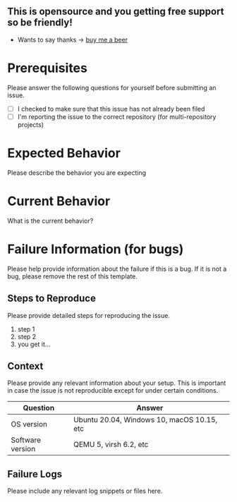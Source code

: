 ## This is opensource and you getting __free__ support so be friendly! 
* Wants to say thanks -> [buy me a beer](https://opencollective.com/virustotalapi)

# Prerequisites

Please answer the following questions for yourself before submitting an issue.

- [ ] I checked to make sure that this issue has not already been filed
- [ ] I'm reporting the issue to the correct repository (for multi-repository projects)

# Expected Behavior

Please describe the behavior you are expecting

# Current Behavior

What is the current behavior?

# Failure Information (for bugs)

Please help provide information about the failure if this is a bug. If it is not a bug, please remove the rest of this template.

## Steps to Reproduce

Please provide detailed steps for reproducing the issue.

1. step 1
2. step 2
3. you get it...

## Context

Please provide any relevant information about your setup. This is important in case the issue is not reproducible except for under certain conditions.

| Question         | Answer
|------------------|--------------------
| OS version       | Ubuntu 20.04, Windows 10, macOS 10.15, etc
| Software version | QEMU 5, virsh 6.2, etc

## Failure Logs

Please include any relevant log snippets or files here.
